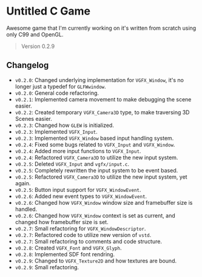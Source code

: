 # Untitled C Game

Awesome game that I'm currently working on it's written from scratch using only C99 and OpenGL.

> Version 0.2.9

## Changelog

- `v0.2.0`: Changed underlying implementation for `VGFX_Window`, it's no longer just a typedef for `GLFWwindow`.
- `v0.2.0`: General code refactoring.
- `v0.2.1`: Implemented camera movement to make debugging the scene easier.
- `v0.2.2`: Created temporary `VGFX_Camera3D` type, to make traversing 3D Scenes easier.
- `v0.2.3`: Changed how `GLEW` is initialized.
- `v0.2.3`: Implemented `VGFX_Input`.
- `v0.2.3`: Implemented `VGFX_Window` based input handling system.
- `v0.2.4`: Fixed some bugs related to `VGFX_Input` and `VGFX_Window`.
- `v0.2.4`: Added more input functions to `VGFX_Input`.
- `v0.2.4`: Refactored `VGFX_Camera3D` to utilize the new input system.
- `v0.2.5`: Deleted `VGFX_Input` and `vgfx/input.c`.
- `v0.2.5`: Completely rewritten the input system to be event based.
- `v0.2.5`: Refactored `VGFX_Camera3D` to utilize the new input system, yet again.
- `v0.2.5`: Button input support for `VGFX_WindowEvent`.
- `v0.2.6`: Added new event types to `VGFX_WindowEvent`.
- `v0.2.6`: Changed how `VGFX_Window` window size and framebuffer size is handled.
- `v0.2.6`: Changed how `VGFX_Window` context is set as current, and changed how framebuffer size is set.
- `v0.2.7`: Small refactoring for `VGFX_WindowDescriptor`.
- `v0.2.7`: Refactored code to utilize new version of `vstd`.
- `v0.2.7`: Small refactoring to comments and code structure.
- `v0.2.8`: Created `VGFX_Font` and `VGFX_Glyph`.
- `v0.2.8`: Implemented SDF font rendring.
- `v0.2.9`: Changed to `VGFX_Texture2D` and how textures are bound.
- `v0.2.9`: Small refactoring. 
